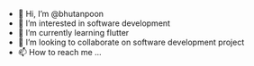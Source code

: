 - 👋 Hi, I’m @bhutanpoon
- 👀 I’m interested in software development
- 🌱 I’m currently learning flutter
- 💞️ I’m looking to collaborate on software development project
- 📫 How to reach me ...

<!---
bhutanpoon/bhutanpoon is a ✨ special ✨ repository because its `README.md` (this file) appears on your GitHub profile.
You can click the Preview link to take a look at your changes.
--->
